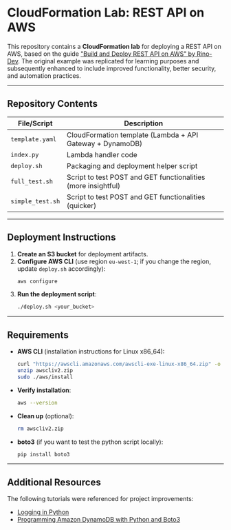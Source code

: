 # CloudFormation Lab: REST API on AWS

This repository contains a **CloudFormation lab** for deploying a REST API on AWS, based on the guide ["Build and Deploy REST API on AWS" by Rino-Dev](https://rino-dev.com/build-and-deploy-rest-api-on-aws). The original example was replicated for learning purposes and subsequently enhanced to include improved functionality, better security, and automation practices.

---

## Repository Contents

| File/Script         | Description                                      |
|---------------------|--------------------------------------------------|
| `template.yaml`     | CloudFormation template (Lambda + API Gateway + DynamoDB) |
| `index.py`          | Lambda handler code                              |
| `deploy.sh`         | Packaging and deployment helper script           |
| `full_test.sh`      | Script to test POST and GET functionalities (more insightful)     |
| `simple_test.sh`    | Script to test POST and GET functionalities (quicker)     |

---

## Deployment Instructions

1. **Create an S3 bucket** for deployment artifacts.
2. **Configure AWS CLI** (use region `eu-west-1`; if you change the region, update `deploy.sh` accordingly):
   ```bash
   aws configure
   ```
3. **Run the deployment script**:
   ```bash
   ./deploy.sh <your_bucket>
   ```

---

## Requirements

- **AWS CLI** (installation instructions for Linux x86_64):
  ```bash
  curl "https://awscli.amazonaws.com/awscli-exe-linux-x86_64.zip" -o "awscliv2.zip"
  unzip awscliv2.zip
  sudo ./aws/install
  ```
- **Verify installation**:
  ```bash
  aws --version
  ```
- **Clean up** (optional):
  ```bash
  rm awscliv2.zip
  ```

- **boto3** (if you want to test the python script locally):
  ```bash
  pip install boto3
  ```
---

## Additional Resources

The following tutorials were referenced for project improvements:
- [Logging in Python](https://realpython.com/python-logging/)
- [Programming Amazon DynamoDB with Python and Boto3](https://docs.aws.amazon.com/amazondynamodb/latest/developerguide/programming-with-python.html)
